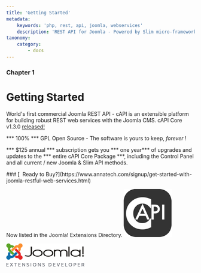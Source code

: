 ```yaml
---
title: 'Getting Started'
metadata:
    keywords: 'php, rest, api, joomla, webservices'
    description: 'REST API for Joomla - Powered by Slim micro-framework - cAPI is an extensible platform for building robust RESTful web services powered by the Joomla CMS.'
taxonomy:
    category:
        - docs
---
```


### Chapter 1

# Getting Started
World's first commercial Joomla REST API - cAPI is an extensible platform for building robust REST web services with the Joomla CMS. <span class="fa fa-arrow-right"></span> cAPI Core v1.3.0 [released!](https://www.annatech.com/capi-core.html)

*** 100% *** GPL Open Source - The software is yours to keep, _forever_   <span class="fa fa-heart"></span> !

*** $125 annual *** subscription gets you *** one year*** of upgrades and updates to the *** entire cAPI Core Package ***,  including the Control Panel and all current / new Joomla & Slim API methods.
<div style="text-align:center;"><a href="https://www.annatech.com/signup/get-started-with-joomla-restful-web-services.html"><i class="fa fa-cart-arrow-down fa-4x"></i></a></div>
### [&nbsp;&nbsp;Ready to Buy?](https://www.annatech.com/signup/get-started-with-joomla-restful-web-services.html)

Now listed in the Joomla! Extensions Directory.
[![](capi-logo-v2-333333-128.png)](https://extensions.joomla.org/extensions/extension/capi-core-rest-api)

[![](joomla-extensions-developer.png)](https://extensions.joomla.org/profile/profile/details/293249/)
